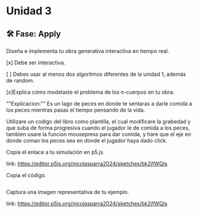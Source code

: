 # Unidad 3


## 🛠 Fase: Apply

Diseña e implementa tu obra generativa interactiva en tiempo real.

[x] Debe ser interactiva.
  
[ ] Debes usar al menos dos algoritmos diferentes de la unidad 1, además de random.

[x]Explica cómo modelaste el problema de los n-cuerpos en tu obra.

""Explicacion:"" Es un lago de peces en donde te sentaras a darle comida a los peces mientras pasas el tiempo pensando de la vida.

Utilizare un codigo del libro como plantilla, el cual modificare la grabedad y que suba de forma progresiva cuando el jugador le de comida a los peces, tambien usare la funcion mousepress para dar comida, y hare que el eje en donde coman los peces sea en donde el jugador haya dado click.

Copia el enlace a tu simulación en p5.js.

link: https://editor.p5js.org/nicolasparra2024/sketches/bk2jfWQIs

Copia el código.
```js

```
Captura una imagen representativa de tu ejemplo.

link: https://editor.p5js.org/nicolasparra2024/sketches/bk2jfWQIs
